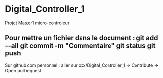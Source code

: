 # Digital_Controller_1
Projet Master1 micro-controleur

Pour mettre un fichier dans le document :
git add --all
git commit -m "Commentaire"
git status
git push
--------------
Sur github.com personnel : 
aller sur xxx/Digital_Controller_1 -> Contribute -> Open pull request
